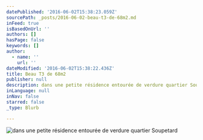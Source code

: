 ```yaml
---
datePublished: '2016-06-02T15:38:23.059Z'
sourcePath: _posts/2016-06-02-beau-t3-de-68m2.md
inFeed: true
isBasedOnUrl: ''
authors: []
hasPage: false
keywords: []
author:
  - name: ''
    url: ''
dateModified: '2016-06-02T15:38:22.436Z'
title: Beau T3 de 68m2
publisher: null
description: dans une petite résidence entourée de verdure quartier Soupetard
inLanguage: null
inNav: false
starred: false
_type: Blurb

---
```

![dans une petite résidence entourée de verdure quartier Soupetard](https://the-grid-user-content.s3-us-west-2.amazonaws.com/2c1e2c28-6ba9-4601-9e16-a489c7d269e0.jpg)